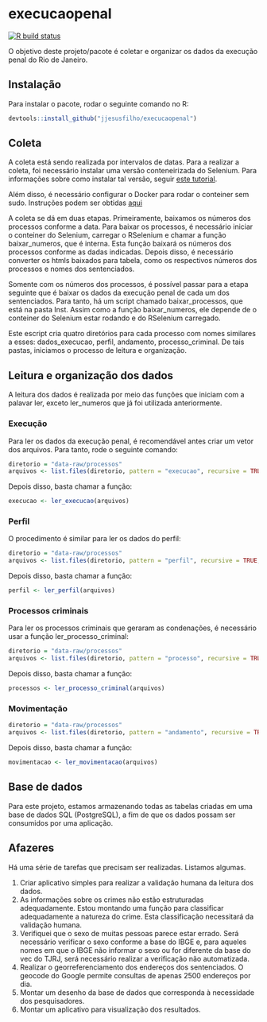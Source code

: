 
<!-- README.md is generated from README.Rmd. Please edit that file -->

# execucaopenal

<!-- badges: start -->

[![R build
status](https://github.com/jjesusfilho/execucaopenal/workflows/R-CMD-check/badge.svg)](https://github.com/jjesusfilho/execucaopenal/actions)
<!-- badges: end -->

O objetivo deste projeto/pacote é coletar e organizar os dados da
execução penal do Rio de Janeiro.

## Instalação

Para instalar o pacote, rodar o seguinte comando no R:

``` r
devtools::install_github("jjesusfilho/execucaopenal")
```

## Coleta

A coleta está sendo realizada por intervalos de datas. Para a realizar a
coleta, foi necessário instalar uma versão conteneirizada do Selenium.
Para informações sobre como instalar tal versão, seguir [este
tutorial](https://rpubs.com/johndharrison/RSelenium-Docker).

Além disso, é necessário configurar o Docker para rodar o conteiner sem
sudo. Instruções podem ser obtidas
[aqui](https://docs.docker.com/engine/install/linux-postinstall/)

A coleta se dá em duas etapas. Primeiramente, baixamos os números dos
processos conforme a data. Para baixar os processos, é necessário
iniciar o conteiner do Selenium, carregar o RSelenium e chamar a função
baixar\_numeros, que é interna. Esta função baixará os números dos
processos conforme as dadas indicadas. Depois disso, é necessário
converter os htmls baixados para tabela, como os respectivos números dos
processos e nomes dos sentenciados.

Somente com os números dos processos, é possível passar para a etapa
seguinte que é baixar os dados da execução penal de cada um dos
sentenciados. Para tanto, há um script chamado baixar\_processos, que
está na pasta Inst. Assim como a função baixar\_numeros, ele depende de
o conteiner do Selenium estar rodando e do RSelenium carregado.

Este escript cria quatro diretórios para cada processo com nomes
similares a esses: dados\_execucao, perfil, andamento,
processo\_criminal. De tais pastas, iniciamos o processo de leitura e
organização.

## Leitura e organização dos dados

A leitura dos dados é realizada por meio das funções que iniciam com a
palavar ler, exceto ler\_numeros que já foi utilizada anteriormente.

### Execução

Para ler os dados da execução penal, é recomendável antes criar um vetor
dos arquivos. Para tanto, rode o seguinte comando:

``` r
diretorio = "data-raw/processos"
arquivos <- list.files(diretorio, pattern = "execucao", recursive = TRUE, full.names = TRUE)
```

Depois disso, basta chamar a função:

``` r
execucao <- ler_execucao(arquivos)
```

### Perfil

O procedimento é similar para ler os dados do perfil:

``` r
diretorio = "data-raw/processos"
arquivos <- list.files(diretorio, pattern = "perfil", recursive = TRUE, full.names = TRUE)
```

Depois disso, basta chamar a função:

``` r
perfil <- ler_perfil(arquivos)
```

### Processos criminais

Para ler os processos criminais que geraram as condenações, é necessário
usar a função ler\_processo\_criminal:

``` r
diretorio = "data-raw/processos"
arquivos <- list.files(diretorio, pattern = "processo", recursive = TRUE, full.names = TRUE)
```

Depois disso, basta chamar a função:

``` r
processos <- ler_processo_criminal(arquivos)
```

### Movimentação

``` r
diretorio = "data-raw/processos"
arquivos <- list.files(diretorio, pattern = "andamento", recursive = TRUE, full.names = TRUE)
```

Depois disso, basta chamar a função:

``` r
movimentacao <- ler_movimentacao(arquivos)
```

## Base de dados

Para este projeto, estamos armazenando todas as tabelas criadas em uma
base de dados SQL (PostgreSQL), a fim de que os dados possam ser
consumidos por uma aplicação.

## Afazeres

Há uma série de tarefas que precisam ser realizadas. Listamos algumas.

1.  Criar aplicativo simples para realizar a validação humana da leitura
    dos dados.
2.  As informações sobre os crimes não estão estruturadas adequadamente.
    Estou montando uma função para classificar adequadamente a natureza
    do crime. Esta classificação necessitará da validação humana.
3.  Verifiquei que o sexo de muitas pessoas parece estar errado. Será
    necessário verificar o sexo conforme a base do IBGE e, para aqueles
    nomes em que o IBGE não informar o sexo ou for diferente da base do
    vec do TJRJ, será necessário realizar a verificação não
    automatizada.
4.  Realizar o georreferenciamento dos endereços dos sentenciados. O
    geocode do Google permite consultas de apenas 2500 endereços por
    dia.
5.  Montar um desenho da base de dados que corresponda à necessidade dos
    pesquisadores.
6.  Montar um aplicativo para visualização dos resultados.
